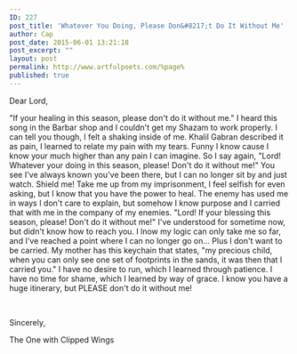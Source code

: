 ```yaml
---
ID: 227
post_title: 'Whatever You Doing, Please Don&#8217;t Do It Without Me'
author: Cap
post_date: 2015-06-01 13:21:18
post_excerpt: ""
layout: post
permalink: http://www.artfulpoets.com/%page%
published: true
---
```

Dear Lord,

"If your healing in this season, please don't do it without me." I heard this song in the Barbar shop and I couldn't get my Shazam to work properly. I can tell you though, I felt a shaking inside of me. Khalil Gabran described it as pain, I learned to relate my pain with my tears. Funny I know cause I know your much higher than any pain I can imagine. So I say again, "Lord! Whatever your doing in this season, please! Don't do it without me!" You see I've always known you've been there, but I can no longer sit by and just watch. Shield me! Take me up from my imprisonment, I feel selfish for even asking, but I know that you have the power to heal. The enemy has used me in ways I don't care to explain, but somehow I know purpose and I carried that with me in the company of my enemies. "Lord! If your blessing this season, please! Don't do it without me!" I've understood for sometime now, but didn't know how to reach you. I lnow my logic can only take me so far, and I've reached a point where I can no longer go on... Plus I don't want to be carried. My mother has this keychain that states, "my precious child, when you can only see one set of footprints in the sands, it was then that I carried you." I have no desire to run, which I learned through patience. I have no time for shame, which I learned by way of grace. I know you have a huge itinerary, but PLEASE don't do it without me!

&nbsp;

Sincerely,

The One with Clipped Wings